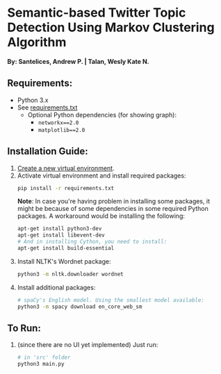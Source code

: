 # Semantic-based Twitter Topic Detection Using Markov Clustering Algorithm

__By: Santelices, Andrew P. | Talan, Wesly Kate N.__

## Requirements:
* Python 3.x
* See [requirements.txt](https://github.com/santels/blob/master/requirements.txt)
    * Optional Python dependencies (for showing graph):
        * `networkx==2.0`
        * `matplotlib==2.0`

## Installation Guide:
1. [Create a new virtual environment](https://docs.python.org/3/library/venv.html).
2. Activate virtual environment and install required packages:
    ```bash
    pip install -r requirements.txt
    ```
   __Note__: In case you're having problem in installing some packages, it might be because of some dependencies in some required Python packages. A workaround would be installing the following:
    ```bash
    apt-get install python3-dev
    apt-get install libevent-dev
    # And in installing Cython, you need to install:
    apt-get install build-essential
    ```
3. Install NLTK's Wordnet package:
    ```bash
    python3 -m nltk.downloader wordnet
    ```
4. Install additional packages:
    ```bash
    # spaCy's English model. Using the smallest model available:
    python3 -m spacy download en_core_web_sm
    ```

## To Run:
1. (since there are no UI yet implemented) Just run:
    ```bash
    # in 'src' folder
    python3 main.py
    ```
